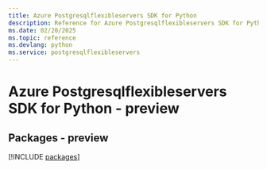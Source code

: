 ```yaml
---
title: Azure Postgresqlflexibleservers SDK for Python
description: Reference for Azure Postgresqlflexibleservers SDK for Python
ms.date: 02/20/2025
ms.topic: reference
ms.devlang: python
ms.service: postgresqlflexibleservers
---
```

# Azure Postgresqlflexibleservers SDK for Python - preview
## Packages - preview
[!INCLUDE [packages](postgresqlflexibleservers-index.md)]